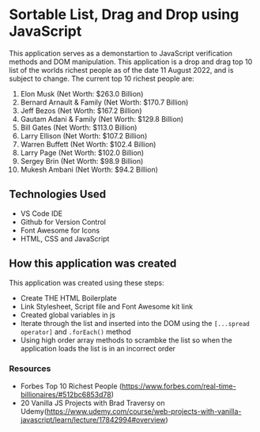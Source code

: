 # Sortable List, Drag and Drop using JavaScript

This application serves as a demonstartion to JavaScript verification methods and DOM manipulation. This application is a drop and drag top 10 list of the worlds richest people as of the date 11 August 2022, and is subject to change. The current top 10 richest people are:

1. Elon Musk (Net Worth: $263.0 Billion)
2. Bernard Arnault & Family (Net Worth: $170.7 Billion)
3. Jeff Bezos (Net Worth: $167.2 Billion)
4. Gautam Adani & Family (Net Worth: $129.8 Billion)
5. Bill Gates (Net Worth: $113.0 Billion)
6. Larry Ellison (Net Worth: $107.2 Billion)
7. Warren Buffett (Net Worth: $102.4 Billion)
8. Larry Page (Net Worth: $102.0 Billion)
9. Sergey Brin (Net Worth: $98.9 Billion)
10. Mukesh Ambani (Net Worth: $94.2 Billion)

## Technologies Used

-   VS Code IDE
-   Github for Version Control
-   Font Awesome for Icons
-   HTML, CSS and JavaScript

## How this application was created

This application was created using these steps:

-   Create THE HTML Boilerplate
-   Link Stylesheet, Script file and Font Awesome kit link
-   Created global variables in js
-   Iterate through the list and inserted into the DOM using the `[...spread operator]` and `.forEach()` method
-   Using high order array methods to scrambke the list so when the application loads the list is in an incorrect order

### Resources

-   Forbes Top 10 Richest People (https://www.forbes.com/real-time-billionaires/#512bc6853d78)
-   20 Vanilla JS Projects with Brad Traversy on Udemy(https://www.udemy.com/course/web-projects-with-vanilla-javascript/learn/lecture/17842994#overview)
